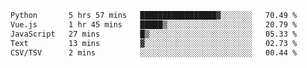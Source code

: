 <!--START_SECTION:waka-->

```txt
Python       5 hrs 57 mins   █████████████████▓░░░░░░░   70.49 %
Vue.js       1 hr 45 mins    █████▒░░░░░░░░░░░░░░░░░░░   20.79 %
JavaScript   27 mins         █▒░░░░░░░░░░░░░░░░░░░░░░░   05.33 %
Text         13 mins         ▓░░░░░░░░░░░░░░░░░░░░░░░░   02.73 %
CSV/TSV      2 mins          ░░░░░░░░░░░░░░░░░░░░░░░░░   00.44 %
```

<!--END_SECTION:waka-->
